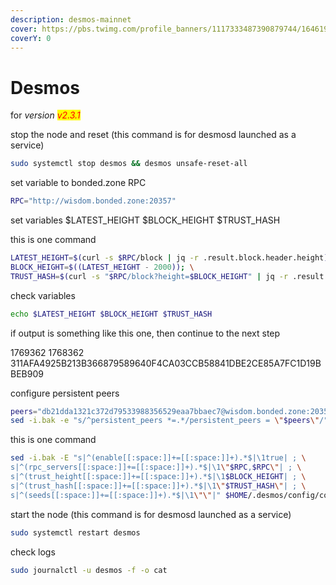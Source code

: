 ```yaml
---
description: desmos-mainnet
cover: https://pbs.twimg.com/profile_banners/1117333487390879744/1646197127/1500x500
coverY: 0
---
```


# Desmos

for _version <mark style="color:red;">v2.3.1</mark>_

stop the node and reset (this command is for desmosd launched as a service)

```bash
sudo systemctl stop desmos && desmos unsafe-reset-all
```

set variable to bonded.zone RPC

```bash
RPC="http://wisdom.bonded.zone:20357"
```

set variables $LATEST\_HEIGHT $BLOCK\_HEIGHT $TRUST\_HASH

this is one command

```bash
LATEST_HEIGHT=$(curl -s $RPC/block | jq -r .result.block.header.height); \
BLOCK_HEIGHT=$((LATEST_HEIGHT - 2000)); \
TRUST_HASH=$(curl -s "$RPC/block?height=$BLOCK_HEIGHT" | jq -r .result.block_id.hash)
```

check variables

```bash
echo $LATEST_HEIGHT $BLOCK_HEIGHT $TRUST_HASH
```

if output is something like this one, then continue to the next step

1769362 1768362 311AFA4925B213B366879589640F4CA03CCB58841DBE2CE85A7FC1D19BBEB909

configure persistent peers

```bash
peers="db21dda1321c372d79533988356529eaa7bbaec7@wisdom.bonded.zone:20356"
sed -i.bak -e "s/^persistent_peers *=.*/persistent_peers = \"$peers\"/" $HOME/.desmos/config/config.toml
```

this is one command

```bash
sed -i.bak -E "s|^(enable[[:space:]]+=[[:space:]]+).*$|\1true| ; \
s|^(rpc_servers[[:space:]]+=[[:space:]]+).*$|\1\"$RPC,$RPC\"| ; \
s|^(trust_height[[:space:]]+=[[:space:]]+).*$|\1$BLOCK_HEIGHT| ; \
s|^(trust_hash[[:space:]]+=[[:space:]]+).*$|\1\"$TRUST_HASH\"| ; \
s|^(seeds[[:space:]]+=[[:space:]]+).*$|\1\"\"|" $HOME/.desmos/config/config.toml
```

start the node (this command is for desmosd launched as a service)

```bash
sudo systemctl restart desmos
```

check logs

```bash
sudo journalctl -u desmos -f -o cat
```
